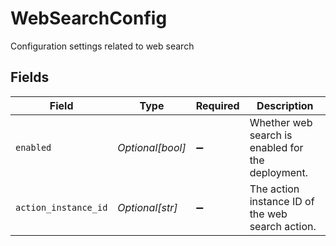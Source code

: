 # WebSearchConfig

Configuration settings related to web search


## Fields

| Field                                             | Type                                              | Required                                          | Description                                       |
| ------------------------------------------------- | ------------------------------------------------- | ------------------------------------------------- | ------------------------------------------------- |
| `enabled`                                         | *Optional[bool]*                                  | :heavy_minus_sign:                                | Whether web search is enabled for the deployment. |
| `action_instance_id`                              | *Optional[str]*                                   | :heavy_minus_sign:                                | The action instance ID of the web search action.  |